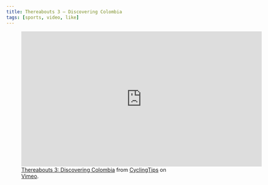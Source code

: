 ```yaml
---
title: Thereabouts 3 – Discovering Colombia
tags: [sports, video, like]
---
```

<figure>
<iframe src="https://player.vimeo.com/video/217588987?color=ffffff" width="640" height="360" frameborder="0" allow="autoplay; fullscreen" allowfullscreen></iframe>
<figcaption><a href="https://vimeo.com/217588987">Thereabouts 3: Discovering Colombia</a> from <a href="https://vimeo.com/cyclingtips">CyclingTips</a> on <a href="https://vimeo.com">Vimeo</a>.</figcaption>
</figure>